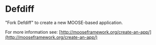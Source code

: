 Defdiff
=====

"Fork Defdiff" to create a new MOOSE-based application.

For more information see: [http://mooseframework.org/create-an-app/](http://mooseframework.org/create-an-app/)
